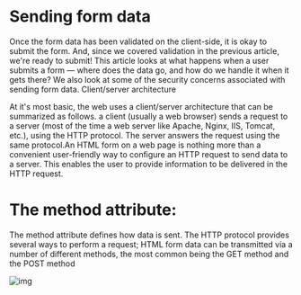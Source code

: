 # Sending form data

Once the form data has been validated on the client-side, it is okay to submit the form. And, since we covered validation in the previous article, we're ready to submit! This article looks at what happens when a user submits a form — where does the data go, and how do we handle it when it gets there? We also look at some of the security concerns associated with sending form data.
Client/server architecture

At it's most basic, the web uses a client/server architecture that can be summarized as follows. a client (usually a web browser) sends a request to a server (most of the time a web server like Apache, Nginx, IIS, Tomcat, etc.), using the HTTP protocol. The server answers the request using the same protocol.An HTML form on a web page is nothing more than a convenient user-friendly way to configure an HTTP request to send data to a server. This enables the user to provide information to be delivered in the HTTP request.

# The method attribute:

The method attribute defines how data is sent. The HTTP protocol provides several ways to perform a request; HTML form data can be transmitted via a number of different methods, the most common being the GET method and the POST method

![img](https://spyrestudios.com/wp-content/uploads/bootstrap-form-sample.png)